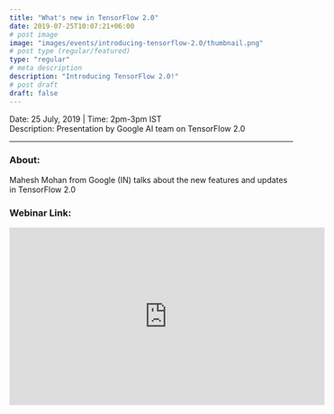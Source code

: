 ```yaml
---
title: "What's new in TensorFlow 2.0"
date: 2019-07-25T10:07:21+06:00
# post image
image: "images/events/introducing-tensorflow-2.0/thumbnail.png"
# post type (regular/featured)
type: "regular"
# meta description
description: "Introducing TensorFlow 2.0!"
# post draft
draft: false
---
```


Date: 25 July, 2019 | 
Time: 2pm-3pm IST  
Description: Presentation by Google AI team on TensorFlow 2.0

---

### About:  

Mahesh Mohan from Google (IN) talks about the new features and updates in TensorFlow 2.0

### Webinar Link:

<iframe width="560" height="315" src="https://www.youtube.com/embed/tx_UG1bFqkI" frameborder="0" allow="accelerometer; autoplay; clipboard-write; encrypted-media; gyroscope; picture-in-picture" allowfullscreen></iframe>
